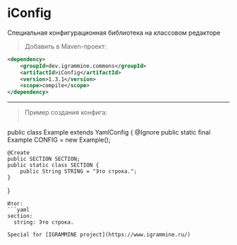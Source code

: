 # iConfig
Специальная конфигурационная библиотека на классовом редакторе

> Добавить в Maven-проект:
```xml
<dependency>
    <groupId>dev.igrammine.commons</groupId>
    <artifactId>iConfig</artifactId>
    <version>1.3.1</version>
    <scope>compile</scope>
</dependency>
```

***
> Пример создания конфига: 
>```java
public class Example extends YamlConfig {
    @Ignore
    public static final Example CONFIG = new Example();
    
    @Create
    public SECTION SECTION;
    public static class SECTION {
        public String STRING = "Это строка.";
    }
}
```
Итог:
```yaml
section:
  string: Это строка.
```

`Special for [IGRAMMINE project](https://www.igrammine.ru/)`


